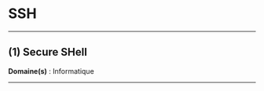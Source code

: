 # SSH

--------------------

## (1) Secure SHell

**Domaine(s)** : Informatique

--------------------